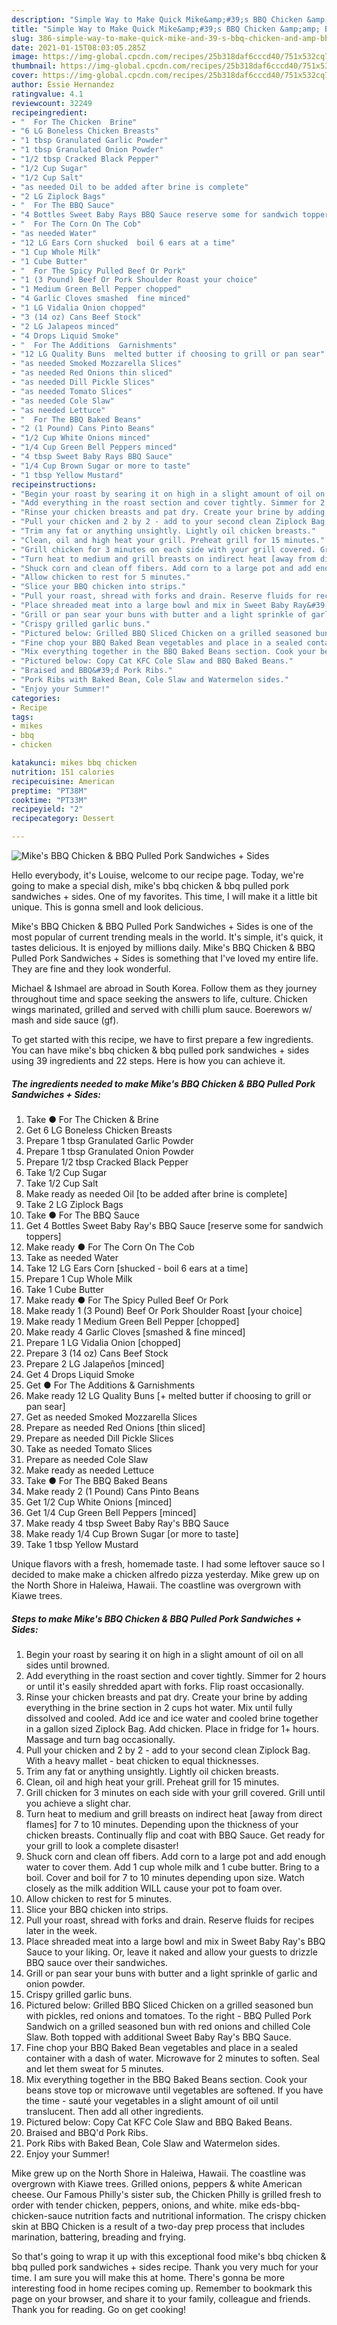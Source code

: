 ```yaml
---
description: "Simple Way to Make Quick Mike&amp;#39;s BBQ Chicken &amp;amp; BBQ Pulled Pork Sandwiches + Sides"
title: "Simple Way to Make Quick Mike&amp;#39;s BBQ Chicken &amp;amp; BBQ Pulled Pork Sandwiches + Sides"
slug: 386-simple-way-to-make-quick-mike-and-39-s-bbq-chicken-and-amp-bbq-pulled-pork-sandwiches-sides
date: 2021-01-15T08:03:05.285Z
image: https://img-global.cpcdn.com/recipes/25b318daf6cccd40/751x532cq70/mikes-bbq-chicken-bbq-pulled-pork-sandwiches-sides-recipe-main-photo.jpg
thumbnail: https://img-global.cpcdn.com/recipes/25b318daf6cccd40/751x532cq70/mikes-bbq-chicken-bbq-pulled-pork-sandwiches-sides-recipe-main-photo.jpg
cover: https://img-global.cpcdn.com/recipes/25b318daf6cccd40/751x532cq70/mikes-bbq-chicken-bbq-pulled-pork-sandwiches-sides-recipe-main-photo.jpg
author: Essie Hernandez
ratingvalue: 4.1
reviewcount: 32249
recipeingredient:
- "  For The Chicken  Brine"
- "6 LG Boneless Chicken Breasts"
- "1 tbsp Granulated Garlic Powder"
- "1 tbsp Granulated Onion Powder"
- "1/2 tbsp Cracked Black Pepper"
- "1/2 Cup Sugar"
- "1/2 Cup Salt"
- "as needed Oil to be added after brine is complete"
- "2 LG Ziplock Bags"
- "  For The BBQ Sauce"
- "4 Bottles Sweet Baby Rays BBQ Sauce reserve some for sandwich toppers"
- "  For The Corn On The Cob"
- "as needed Water"
- "12 LG Ears Corn shucked  boil 6 ears at a time"
- "1 Cup Whole Milk"
- "1 Cube Butter"
- "  For The Spicy Pulled Beef Or Pork"
- "1 (3 Pound) Beef Or Pork Shoulder Roast your choice"
- "1 Medium Green Bell Pepper chopped"
- "4 Garlic Cloves smashed  fine minced"
- "1 LG Vidalia Onion chopped"
- "3 (14 oz) Cans Beef Stock"
- "2 LG Jalapeos minced"
- "4 Drops Liquid Smoke"
- "  For The Additions  Garnishments"
- "12 LG Quality Buns  melted butter if choosing to grill or pan sear"
- "as needed Smoked Mozzarella Slices"
- "as needed Red Onions thin sliced"
- "as needed Dill Pickle Slices"
- "as needed Tomato Slices"
- "as needed Cole Slaw"
- "as needed Lettuce"
- "  For The BBQ Baked Beans"
- "2 (1 Pound) Cans Pinto Beans"
- "1/2 Cup White Onions minced"
- "1/4 Cup Green Bell Peppers minced"
- "4 tbsp Sweet Baby Rays BBQ Sauce"
- "1/4 Cup Brown Sugar or more to taste"
- "1 tbsp Yellow Mustard"
recipeinstructions:
- "Begin your roast by searing it on high in a slight amount of oil on all sides until browned."
- "Add everything in the roast section and cover tightly. Simmer for 2 hours or until it&#39;s easily shredded apart with forks. Flip roast occasionally."
- "Rinse your chicken breasts and pat dry. Create your brine by adding everything in the brine section in 2 cups hot water. Mix until fully dissolved and cooled. Add ice and ice water and cooled brine together in a gallon sized Ziplock Bag. Add chicken. Place in fridge for 1+ hours. Massage and turn bag occasionally."
- "Pull your chicken and 2 by 2 - add to your second clean Ziplock Bag. With a heavy mallet - beat chicken to equal thicknesses."
- "Trim any fat or anything unsightly. Lightly oil chicken breasts."
- "Clean, oil and high heat your grill. Preheat grill for 15 minutes."
- "Grill chicken for 3 minutes on each side with your grill covered. Grill until you achieve a slight char."
- "Turn heat to medium and grill breasts on indirect heat [away from direct flames] for 7 to 10 minutes. Depending upon the thickness of your chicken breasts. Continually flip and coat with BBQ Sauce. Get ready for your grill to look a complete disaster!"
- "Shuck corn and clean off fibers. Add corn to a large pot and add enough water to cover them. Add 1 cup whole milk and 1 cube butter. Bring to a boil. Cover and boil for 7 to 10 minutes depending upon size. Watch closely as the milk addition WILL cause your pot to foam over."
- "Allow chicken to rest for 5 minutes."
- "Slice your BBQ chicken into strips."
- "Pull your roast, shread with forks and drain. Reserve fluids for recipes later in the week."
- "Place shreaded meat into a large bowl and mix in Sweet Baby Ray&#39;s BBQ Sauce to your liking. Or, leave it naked and allow your guests to drizzle BBQ sauce over their sandwiches."
- "Grill or pan sear your buns with butter and a light sprinkle of garlic and onion powder."
- "Crispy grilled garlic buns."
- "Pictured below: Grilled BBQ Sliced Chicken on a grilled seasoned bun with pickles, red onions and tomatoes. To the right - BBQ Pulled Pork Sandwich on a grilled seasoned bun with red onions and chilled Cole Slaw. Both topped with additional Sweet Baby Ray&#39;s BBQ Sauce."
- "Fine chop your BBQ Baked Bean vegetables and place in a sealed container with a dash of water. Microwave for 2 minutes to soften. Seal and let them sweat for 5 minutes."
- "Mix everything together in the BBQ Baked Beans section. Cook your beans stove top or microwave until vegetables are softened. If you have the time - sauté your vegetables in a slight amount of oil until translucent. Then add all other ingredients."
- "Pictured below: Copy Cat KFC Cole Slaw and BBQ Baked Beans."
- "Braised and BBQ&#39;d Pork Ribs."
- "Pork Ribs with Baked Bean, Cole Slaw and Watermelon sides."
- "Enjoy your Summer!"
categories:
- Recipe
tags:
- mikes
- bbq
- chicken

katakunci: mikes bbq chicken 
nutrition: 151 calories
recipecuisine: American
preptime: "PT38M"
cooktime: "PT33M"
recipeyield: "2"
recipecategory: Dessert

---
```



![Mike&#39;s BBQ Chicken &amp; BBQ Pulled Pork Sandwiches + Sides](https://img-global.cpcdn.com/recipes/25b318daf6cccd40/751x532cq70/mikes-bbq-chicken-bbq-pulled-pork-sandwiches-sides-recipe-main-photo.jpg)

Hello everybody, it's Louise, welcome to our recipe page. Today, we're going to make a special dish, mike&#39;s bbq chicken &amp; bbq pulled pork sandwiches + sides. One of my favorites. This time, I will make it a little bit unique. This is gonna smell and look delicious.

Mike&#39;s BBQ Chicken &amp; BBQ Pulled Pork Sandwiches + Sides is one of the most popular of current trending meals in the world. It's simple, it's quick, it tastes delicious. It is enjoyed by millions daily. Mike&#39;s BBQ Chicken &amp; BBQ Pulled Pork Sandwiches + Sides is something that I've loved my entire life. They are fine and they look wonderful.

Michael &amp; Ishmael are abroad in South Korea. Follow them as they journey throughout time and space seeking the answers to life, culture. Chicken wings marinated, grilled and served with chilli plum sauce. Boerewors w/ mash and side sauce (gf).


To get started with this recipe, we have to first prepare a few ingredients. You can have mike&#39;s bbq chicken &amp; bbq pulled pork sandwiches + sides using 39 ingredients and 22 steps. Here is how you can achieve it.

<!--inarticleads1-->

##### The ingredients needed to make Mike&#39;s BBQ Chicken &amp; BBQ Pulled Pork Sandwiches + Sides:

1. Take  ● For The Chicken &amp; Brine
1. Get 6 LG Boneless Chicken Breasts
1. Prepare 1 tbsp Granulated Garlic Powder
1. Prepare 1 tbsp Granulated Onion Powder
1. Prepare 1/2 tbsp Cracked Black Pepper
1. Take 1/2 Cup Sugar
1. Take 1/2 Cup Salt
1. Make ready as needed Oil [to be added after brine is complete]
1. Take 2 LG Ziplock Bags
1. Take  ● For The BBQ Sauce
1. Get 4 Bottles Sweet Baby Ray&#39;s BBQ Sauce [reserve some for sandwich toppers]
1. Make ready  ● For The Corn On The Cob
1. Take as needed Water
1. Take 12 LG Ears Corn [shucked - boil 6 ears at a time]
1. Prepare 1 Cup Whole Milk
1. Take 1 Cube Butter
1. Make ready  ● For The Spicy Pulled Beef Or Pork
1. Make ready 1 (3 Pound) Beef Or Pork Shoulder Roast [your choice]
1. Make ready 1 Medium Green Bell Pepper [chopped]
1. Make ready 4 Garlic Cloves [smashed &amp; fine minced]
1. Prepare 1 LG Vidalia Onion [chopped]
1. Prepare 3 (14 oz) Cans Beef Stock
1. Prepare 2 LG Jalapeños [minced]
1. Get 4 Drops Liquid Smoke
1. Get  ● For The Additions &amp; Garnishments
1. Make ready 12 LG Quality Buns [+ melted butter if choosing to grill or pan sear]
1. Get as needed Smoked Mozzarella Slices
1. Prepare as needed Red Onions [thin sliced]
1. Prepare as needed Dill Pickle Slices
1. Take as needed Tomato Slices
1. Prepare as needed Cole Slaw
1. Make ready as needed Lettuce
1. Take  ● For The BBQ Baked Beans
1. Make ready 2 (1 Pound) Cans Pinto Beans
1. Get 1/2 Cup White Onions [minced]
1. Get 1/4 Cup Green Bell Peppers [minced]
1. Make ready 4 tbsp Sweet Baby Ray&#39;s BBQ Sauce
1. Make ready 1/4 Cup Brown Sugar [or more to taste]
1. Take 1 tbsp Yellow Mustard


Unique flavors with a fresh, homemade taste. I had some leftover sauce so I decided to make make a chicken alfredo pizza yesterday. Mike grew up on the North Shore in Haleiwa, Hawaii. The coastline was overgrown with Kiawe trees. 

<!--inarticleads2-->

##### Steps to make Mike&#39;s BBQ Chicken &amp; BBQ Pulled Pork Sandwiches + Sides:

1. Begin your roast by searing it on high in a slight amount of oil on all sides until browned.
1. Add everything in the roast section and cover tightly. Simmer for 2 hours or until it&#39;s easily shredded apart with forks. Flip roast occasionally.
1. Rinse your chicken breasts and pat dry. Create your brine by adding everything in the brine section in 2 cups hot water. Mix until fully dissolved and cooled. Add ice and ice water and cooled brine together in a gallon sized Ziplock Bag. Add chicken. Place in fridge for 1+ hours. Massage and turn bag occasionally.
1. Pull your chicken and 2 by 2 - add to your second clean Ziplock Bag. With a heavy mallet - beat chicken to equal thicknesses.
1. Trim any fat or anything unsightly. Lightly oil chicken breasts.
1. Clean, oil and high heat your grill. Preheat grill for 15 minutes.
1. Grill chicken for 3 minutes on each side with your grill covered. Grill until you achieve a slight char.
1. Turn heat to medium and grill breasts on indirect heat [away from direct flames] for 7 to 10 minutes. Depending upon the thickness of your chicken breasts. Continually flip and coat with BBQ Sauce. Get ready for your grill to look a complete disaster!
1. Shuck corn and clean off fibers. Add corn to a large pot and add enough water to cover them. Add 1 cup whole milk and 1 cube butter. Bring to a boil. Cover and boil for 7 to 10 minutes depending upon size. Watch closely as the milk addition WILL cause your pot to foam over.
1. Allow chicken to rest for 5 minutes.
1. Slice your BBQ chicken into strips.
1. Pull your roast, shread with forks and drain. Reserve fluids for recipes later in the week.
1. Place shreaded meat into a large bowl and mix in Sweet Baby Ray&#39;s BBQ Sauce to your liking. Or, leave it naked and allow your guests to drizzle BBQ sauce over their sandwiches.
1. Grill or pan sear your buns with butter and a light sprinkle of garlic and onion powder.
1. Crispy grilled garlic buns.
1. Pictured below: Grilled BBQ Sliced Chicken on a grilled seasoned bun with pickles, red onions and tomatoes. To the right - BBQ Pulled Pork Sandwich on a grilled seasoned bun with red onions and chilled Cole Slaw. Both topped with additional Sweet Baby Ray&#39;s BBQ Sauce.
1. Fine chop your BBQ Baked Bean vegetables and place in a sealed container with a dash of water. Microwave for 2 minutes to soften. Seal and let them sweat for 5 minutes.
1. Mix everything together in the BBQ Baked Beans section. Cook your beans stove top or microwave until vegetables are softened. If you have the time - sauté your vegetables in a slight amount of oil until translucent. Then add all other ingredients.
1. Pictured below: Copy Cat KFC Cole Slaw and BBQ Baked Beans.
1. Braised and BBQ&#39;d Pork Ribs.
1. Pork Ribs with Baked Bean, Cole Slaw and Watermelon sides.
1. Enjoy your Summer!


Mike grew up on the North Shore in Haleiwa, Hawaii. The coastline was overgrown with Kiawe trees. Grilled onions, peppers &amp; white American cheese. Our Famous Philly&#39;s sister sub, the Chicken Philly is grilled fresh to order with tender chicken, peppers, onions, and white. mike eds-bbq-chicken-sauce nutrition facts and nutritional information. The crispy chicken skin at BBQ Chicken is a result of a two-day prep process that includes marination, battering, breading and frying. 

So that's going to wrap it up with this exceptional food mike&#39;s bbq chicken &amp; bbq pulled pork sandwiches + sides recipe. Thank you very much for your time. I am sure you will make this at home. There's gonna be more interesting food in home recipes coming up. Remember to bookmark this page on your browser, and share it to your family, colleague and friends. Thank you for reading. Go on get cooking!
